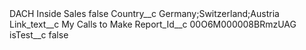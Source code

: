 <?xml version="1.0" encoding="UTF-8"?>
<CustomMetadata xmlns="http://soap.sforce.com/2006/04/metadata" xmlns:xsi="http://www.w3.org/2001/XMLSchema-instance" xmlns:xsd="http://www.w3.org/2001/XMLSchema">
    <label>DACH Inside Sales</label>
    <protected>false</protected>
    <values>
        <field>Country__c</field>
        <value xsi:type="xsd:string">Germany;Switzerland;Austria</value>
    </values>
    <values>
        <field>Link_text__c</field>
        <value xsi:type="xsd:string">My Calls to Make</value>
    </values>
    <values>
        <field>Report_Id__c</field>
        <value xsi:type="xsd:string">00O6M000008BRmzUAG</value>
    </values>
    <values>
        <field>isTest__c</field>
        <value xsi:type="xsd:boolean">false</value>
    </values>
</CustomMetadata>

